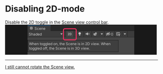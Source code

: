 # Disabling 2D-mode

Disable the 2D toggle in the [Scene view control bar](https://docs.unity3d.com/Manual/ViewModes.html).  
![2D Scene view Toggle](scene-view-2d-toggle.png)  

---

[I still cannot rotate the Scene view.](Scene%20View%20Gizmo.md)
